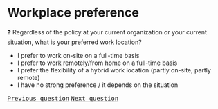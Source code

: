 # Workplace preference

:question: Regardless of the policy at your current organization or your current situation, what is your preferred work location?

- I prefer to work on-site on a full-time basis
- I prefer to work remotely/from home on a full-time basis
- I prefer the flexibility of a hybrid work location (partly on-site, partly remote)
- I have no strong preference / it depends on the situation

<kbd>[Previous question](./B_4_RTO_attitude.md)</kbd>
<kbd>[Next question](./B_6_comments.md)</kbd>